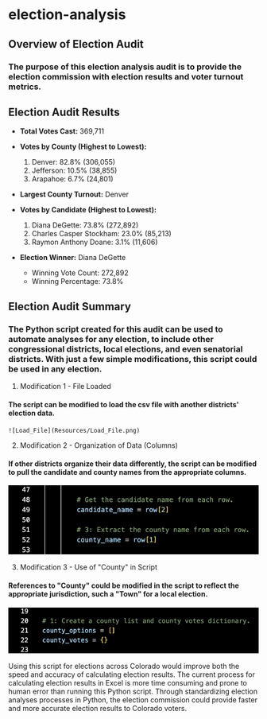 # election-analysis

## Overview of Election Audit

### The purpose of this election analysis audit is to provide the election commission with election results and voter turnout metrics.  

## Election Audit Results

* **Total Votes Cast:** 369,711

* **Votes by County (Highest to Lowest):**
  1. Denver: 82.8% (306,055)
  2. Jefferson: 10.5% (38,855)
  3. Arapahoe: 6.7% (24,801)

* **Largest County Turnout:** Denver

* **Votes by Candidate (Highest to Lowest):** 
  1. Diana DeGette: 73.8% (272,892)
  2. Charles Casper Stockham: 23.0% (85,213)
  3. Raymon Anthony Doane: 3.1% (11,606)

* **Election Winner:** Diana DeGette
  * Winning Vote Count: 272,892
  * Winning Percentage: 73.8%


## Election Audit Summary

### The Python script created for this audit can be used to automate analyses for any election, to include other congressional districts, local elections, and even senatorial districts.  With just a few simple modifications, this script could be used in any election.

1) Modification 1 - File Loaded

#### The script can be modified to load the csv file with another districts' election data.

    ![Load_File](Resources/Load_File.png)
    
2) Modification 2 - Organization of Data (Columns)  

#### If other districts organize their data differently, the script can be modified to pull the candidate and county names from the appropriate columns.

   ![Row](Resources/Row.png)

3) Modification 3 - Use of "County" in Script

#### References to "County" could be modified in the script to reflect the appropriate jurisdiction, such a "Town" for a local election.

   ![County_Occurrences](Resources/County_Occurrences.png)

Using this script for elections across Colorado would improve both the speed and accuracy of calculating election results.  The current process for calculating election results in Excel is more time consuming and prone to human error than running this Python script.  Through standardizing election analyses processes in Python, the election commission could provide faster and more accurate election results to Colorado voters.
